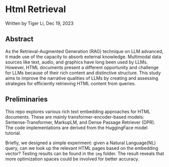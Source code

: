 # Html Retrieval

Written by Tiger Li, Dec 19, 2023

## Abstract
As the Retrieval-Augmented Generation (RAG) technique on LLM advanced, it made use of the capacity to absorb external knowledge. Multimodal data sources like text, audio, and graphics have long been used by LLMs. However, HTML documents present a different opportunity and challenge for LLMs because of their rich content and distinctive structure. This study aims to improve the narrative qualities of LLMs by creating and assessing strategies for efficiently retrieving HTML content from queries.

## Preliminaries 
This repo explores various rich text embedding approaches for HTML documents. These are mainly transformer-encoder-based models: Sentense-Transformer, MarkupLM, and Dense Passage Retriever (DPR). The code implementations are derived from the HuggingFace model tutorial.

Briefly, we designed a simple experiment: given a Natural Language(NL) query, can we look up the relevant HTML pages based on the embedding vector? Testing results can be found in the `img` folder. The result reveals that more optimization spaces could be involved for better accuracy.
